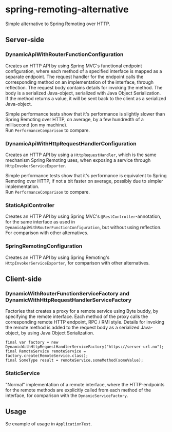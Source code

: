 # spring-remoting-alternative

Simple alternative to Spring Remoting over HTTP.

## Server-side

### DynamicApiWithRouterFunctionConfiguration

Creates an HTTP API by using Spring MVC's functional endpoint configuration, where each method of a specified interface
is mapped as a separate endpoint. The request handler for the endpoint calls the corresponding method on an
implementation of the interface, through reflection. The request body contains details for invoking the method. The
body is a serialized Java-object, serialized with Java Object Serialization.  
If the method returns a value, it will be sent back to the client as a serialized Java-object.

Simple performance tests show that it's performance is slightly slower than Spring Remoting over HTTP, on average, by
a few hundredth of a millisecond (on my machine).  
Run `PerformanceComparison` to compare.

### DynamicApiWithHttpRequestHandlerConfiguration

Creates an HTTP API by using a `HttpRequestHandler`, which is the same mechanism Spring Remoting uses, when exposing
a service through `HttpInvokerServiceExporter`.

Simple performance tests show that it's performance is equivalent to Spring Remoting over HTTP, if not a bit faster on
average, possibly due to simpler implementation.  
Run `PerformanceComparison` to compare.

### StaticApiController

Creates an HTTP API by using Spring MVC's `@RestController`-annotation, for the same interface as used in
`DynamicApiWithRouterFunctionConfiguration`, but without using reflection. For comparison with other alternatives.

### SpringRemotingConfiguration

Creates an HTTP API by using Spring Remoting's `HttpInvokerServiceExporter`, for comparison with other alternatives.

## Client-side

### DynamicWithRouterFunctionServiceFactory and DynamicWithHttpRequestHandlerServiceFactory

Factories that creates a proxy for a remote service using Byte buddy, by specifying the remote interface. Each method of
the proxy calls the corresponding remote HTTP endpoint, RPC / RMI style. Details for invoking the remote method is added
to the request body as a serialized Java-object, by using Java Object Serialization.

```
final var factory = new DynamicWithHttpRequestHandlerServiceFactory("https://server-url.no");
final RemoteService remoteService = factory.create(RemoteService.class);
final SomeType result = remoteService.someMethod(someValue);
```

### StaticService

"Normal" implementation of a remote interface, where the HTTP-endpoints for the remote methods are explicitly called
from each method of the interface, for comparison with the `DynamicServiceFactory`.

## Usage

Se example of usage in `ApplicationTest`.